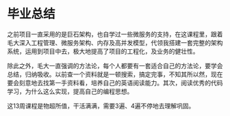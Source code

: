 
# 毕业总结

之前项目一直采用的是巨石架构，也自学过一些微服务的支持，在这课程里，跟着毛大深入工程管理、微服务架构、内存及高并发模型，代领我搭建一套完整的架构系统，运用到项目中去，极大地提高了项目的工程化，及业务的健壮性。

除此之外，毛大一直强调的方法论，每个人都要有一套适合自己的方法论，要学会总结，归纳吸收。以前查一个资料就是一顿搜索，搞定完事，不知其所以然，现在要会刻意地去找第一手资料看，培养自己的英语阅读能力。其次，阅读优秀的代码学习，为什么这么实现，提高自己的编程思想。

这13周课程是物超所值，干活满满，需要3遍、4遍不停地去理解巩固。
